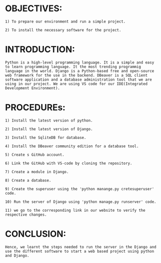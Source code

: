 # OBJECTIVES:
    1) To prepare our environment and run a simple project.
    
    2) To install the necessary software for the project.

# INTRODUCTION:
    Python is a high-level programming language. It is a simple and easy to learn programming language. It the most trending programmig language in the world. Django is a Python-based free and open-source web framework for the use in the backend. DBeaver is a SQL client software application and a database administration tool that we are using in our project. We are using VS code for our IDE(Integrated Development Environment).

# PROCEDUREs:
    1) Install the latest version of python.

    2) Install the latest version of Django.

    3) Install the SqliteDB for database.

    4) Install the DBeaver community edition for a database tool.

    5) Create s GitHub account.

    6) Link the GitHub with VS-code by cloning the repository.

    7) Create a module in Django.

    8) Create a database.

    9) Create the superuser using the 'python manange.py cretesuperuser' code.

    10) Run the server of Django using 'python manage.py runserver' code.

    11) we go to the corresponding link in our website to verify the respective changes.

# CONCLUSION:
    Hence, we learnt the steps needed to run the server in the Django and use the different software to start a web based project using python and Django.


